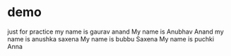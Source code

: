 # demo
just for practice
my name is gaurav anand
My name is Anubhav Anand
my name is anushka saxena
My name is bubbu Saxena
My name is puchki Anna 

